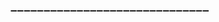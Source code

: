 <!--

BUGS must go to '1.x' branch.
NEW FEATURES must go to 'master' branch.

If the NEW FEATURE is complex, open an issue first so we can discuss about it.

Note: all your contributions adhere implicitly to the MIT license

-->➖➖➖➖➖➖➖➖➖➖➖➖➖➖➖➖➖➖➖➖➖➖➖➖➖➖➖➖➖➖
